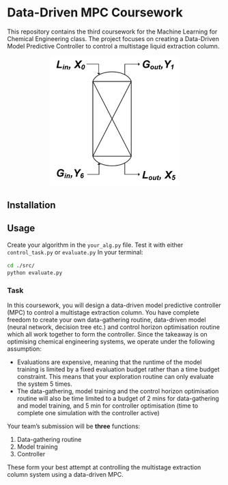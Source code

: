 # Data-Driven MPC Coursework

This repository contains the third coursework for the Machine Learning for Chemical Engineering class. The project focuses on creating a Data-Driven Model Predictive Controller to control a multistage liquid extraction column.

<p align="center">
  <img src="pc-gym/docs/img/Multistage_Extractor.png" width="300" alt="Multistage Extractor">
</p>

## Installation

## Usage

Create your algorithm in the `your_alg.py` file.
Test it with either `control_task.py` or `evaluate.py`
In your terminal:
```bash
cd ./src/
python evaluate.py
```

### Task 
In this coursework, you will design a data-driven model predictive controller (MPC) to control a multistage extraction column. You have complete freedom to create your own data-gathering routine, data-driven model (neural network, decision tree etc.) and control horizon optimisation routine which all work together to form the controller. Since the takeaway is on optimising chemical engineering systems, we operate under the following assumption:
-	Evaluations are expensive, meaning that the runtime of the model training is limited by a fixed evaluation budget rather than a time budget constraint. This means that your exploration routine can only evaluate the system 5 times.
-	The data-gathering, model training and the control horizon optimisation routine will also be time limited to a budget of 2 mins for data-gathering and model training, and 5 min for controller optimisation (time to complete one simulation with the controller active)

Your team’s submission will be **three** functions:
  1. Data-gathering routine
  2. Model training
  3. Controller

These form your best attempt at controlling the multistage extraction column system using a data-driven MPC.
